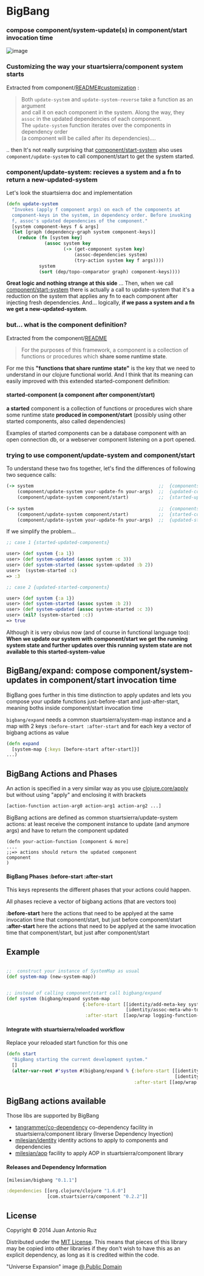 # BigBang
### compose component/system-update(s) in component/start invocation time

![image](https://dl.dropboxusercontent.com/u/8688858/bigbang.png)

### Customizing the way your stuartsierra/component system starts

Extracted from component/[README#customization](https://github.com/stuartsierra/component/blob/master/README.md#customization) :

> Both ```update-system``` and ```update-system-reverse``` take a function as an argument   
and call it on each component in the system. 
Along the way, they ```assoc``` in the updated dependencies of each component.   
The ```update-system``` function iterates over the components in dependency order   
 (a component will be called after its dependencies)....

.. then It's not really surprising  that  [component/start-system](https://github.com/stuartsierra/component/blob/master/src/com/stuartsierra/component.clj#L151) also uses ```component/update-system``` to call component/start to get the system started.

### component/update-system: recieves a system and a fn to return a new-updated-system
Let's look the stuartsierra doc and implementation
```clojure
(defn update-system
  "Invokes (apply f component args) on each of the components at
  component-keys in the system, in dependency order. Before invoking
  f, assoc's updated dependencies of the component."
  [system component-keys f & args]
  (let [graph (dependency-graph system component-keys)]
    (reduce (fn [system key]
              (assoc system key
                     (-> (get-component system key)
                         (assoc-dependencies system)
                         (try-action system key f args))))
            system
            (sort (dep/topo-comparator graph) component-keys))))

```

**Great logic and nothing strange at this side** ... Then, when we call [component/start-system](https://github.com/stuartsierra/component/blob/master/src/com/stuartsierra/component.clj#L151) there is actually a call to update-system that it's a reduction on the system that applies any fn to each component after injecting fresh dependencies. And... logically, **if we pass a system and a fn we get a new-updated-system**.

### but... what is the component definition?  
Extracted from the component/[README](https://github.com/stuartsierra/component/blob/master/README.md)
> For the purposes of this framework, a component is a collection of functions or procedures which **share some runtime state**.

For me this **"functions that share runtime state"** is the key that we need to understand in our clojure functional world. And I think that its meaning can easily improved with this extended started-component definition:

#### started-component (a component after component/start)
**a started** component is a collection of functions or procedures wich share some runtime state **produced in component/start** (possibly using other started components, also called dependencies) 

Examples of started components can be a database component with an open connection db, or a webserver component listening on a port opened.

### trying to use component/update-system and component/start   

To understand these two fns together, let's find the differences of following two sequence calls:

```clojure
(-> system                                              ;;  {components}
    (component/update-system your-update-fn your-args)  ;;  {updated-components}
    (component/update-system component/start)           ;;  {started-updated-components}
    
(-> system                                              ;;  {components}
    (component/update-system component/start)           ;;  {started-components} 
    (component/update-system your-update-fn your-args)  ;;  {updated-started-components}
```

If we simplify the problem...
```clojure
;; case 1 {started-updated-components}

user> (def system {:a 1})
user> (def system-updated (assoc system :c 3))
user> (def system-started (assoc system-updated :b 2))
user>  (system-started :c)
=> :3

;; case 2 {updated-started-components}

user> (def system {:a 1})
user> (def system-started (assoc system :b 2))
user> (def system-updated (assoc system-started :c 3))
user> (nil? (system-started :c))
=> true
```

Although it is very obvius now (and of course in functional language too): **When we update our system with component/start we get the running system state and further updates over this running system state are not available to this started-system-value**

##  BigBang/expand: compose component/system-updates in component/start invocation time
BigBang goes further in this time distinction to apply updates and lets you compose your update functions just-before-start and just-after-start, meaning boths inside component/start invocation time

```bigbang/expand``` needs a common stuartsierra/system-map instance and a map with 2 keys ```:before-start :after-start``` and for each key a vector of bigbang actions as value

```clojure 
(defn expand
  [system-map {:keys [before-start after-start]}]
...)

```
 
##  BigBang Actions and Phases
An action is specified in a very similar way as you use [clojure.core/apply](http://clojuredocs.org/clojure.core/apply) but without using "apply" and enclosing it with brackets 
```clojure
[action-function action-arg0 action-arg1 action-arg2 ...]
```
BigBang actions are defined as common stuartsierra/update-system actions: at least receive the component instance to update (and anymore args) and have to return the component updated
```
(defn your-action-function [component & more]
....
;;=> actions should return the updated component
component
)
```

#### BigBang Phases  :before-start :after-start

This keys represents the different phases that your actions could happen.  

All phases recieve a vector of bigbang actions (that are vectors too)

**:before-start** here the actions that need to be applyed at the same invocation time that component/start, but just before component/start  
**:after-start**  here the actions that need to be applyed at the same invocation time that component/start, but just after component/start 


## Example

```clojure

;;  construct your instance of SystemMap as usual
(def system-map (new-system-map))


;; instead of calling component/start call bigbang/expand 
(def system (bigbang/expand system-map
                            {:before-start [[identity/add-meta-key system-map]
                                            [identity/assoc-meta-who-to-deps]]
                             :after-start  [[aop/wrap logging-function-invocation]]}))
```

#### Integrate with stuartsierra/reloaded workflow

Replace your reloaded start function for this one

```clojure
(defn start
  "BigBang starting the current development system."
  []
  (alter-var-root #'system #(bigbang/expand % {:before-start [[identity/add-meta-key %]
                                                              [identity/assoc-meta-who-to-deps]]
                                               :after-start [[aop/wrap visualisation-invocation]]})))
```

## BigBang actions available 

Those libs are supported by BigBang

* [tangrammer/co-dependency](https://github.com/tangrammer/co-dependency) co-dependency facility in stuartsierra/component library (Inverse Dependency Inyection)
* [milesian/identity](https://github.com/milesian/identity) identity actions to apply to components and dependencies 
* [milesian/aop](https://github.com/milesian/aop) facility to apply AOP in stuartsierra/component library

#### Releases and Dependency Information

```clojure
[milesian/bigbang "0.1.1"]
```

```clojure
:dependencies [[org.clojure/clojure "1.6.0"]
               [com.stuartsierra/component "0.2.2"]]
```


## License

Copyright © 2014 Juan Antonio Ruz 

Distributed under the [MIT License](http://opensource.org/licenses/MIT). This means that pieces of this library may be copied into other libraries if they don't wish to have this as an explicit dependency, as long as it is credited within the code.

"Universe Expansion" image [@ Public Domain](http://commons.wikimedia.org/wiki/File:Universe_expansion2.png)
